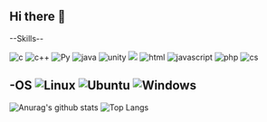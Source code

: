 ## Hi there 👋
--Skills--

![c](https://img.shields.io/badge/C-00599C?style=for-the-badge&logo=c&logoColor=white)
![c++](https://img.shields.io/badge/C%2B%2B-00599C?style=for-the-badge&logo=c%2B%2B&logoColor=white)
![Py](https://img.shields.io/badge/Python-3776AB?style=for-the-badge&logo=python&logoColor=white)
![java](https://img.shields.io/badge/Java-ED8B00?style=for-the-badge&logo=openjdk&logoColor=white)
![unity](https://img.shields.io/badge/Unity-100000?style=for-the-badge&logo=unity&logoColor=white)
<img src="https://img.shields.io/badge/Meta-98FB98?style=fot-the-badge&logo=Meta&logoColor=0467DF">
![html](https://img.shields.io/badge/HTML-239120?style=for-the-badge&logo=html5&logoColor=white)
![javascript](https://img.shields.io/badge/JavaScript-F7DF1E?style=for-the-badge&logo=JavaScript&logoColor=white)
![php](https://img.shields.io/badge/PHP-777BB4?style=for-the-badge&logo=php&logoColor=white)
![cs](https://img.shields.io/badge/C%23-239120?style=for-the-badge&logo=c-sharp&logoColor=white)

-OS
![Linux](https://img.shields.io/badge/Linux-FCC624?style=for-the-badge&logo=linux&logoColor=black)
![Ubuntu](https://img.shields.io/badge/Ubuntu-E95420?style=for-the-badge&logo=ubuntu&logoColor=white)
![Windows](https://img.shields.io/badge/Windows-0078D6?style=for-the-badge&logo=windows&logoColor=white)
-----------------------------------------


![Anurag's github stats](https://github-readme-stats.vercel.app/api?username=rapidswap)
![Top Langs](https://github-readme-stats.vercel.app/api/top-langs/?username=rapidswap&layout=compact)
